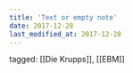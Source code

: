 ```yaml
---
title: 'Text or empty note'
date: 2017-12-28
last_modified_at: 2017-12-28
---
```

tagged: [[Die Krupps]], [[EBM]]
<iframe frameborder="0" height="1" id="ga_target" scrolling="no" style="background-color:transparent; overflow:hidden; position:absolute; top:0; left:0; z-index:9999;" width="1"></iframe>